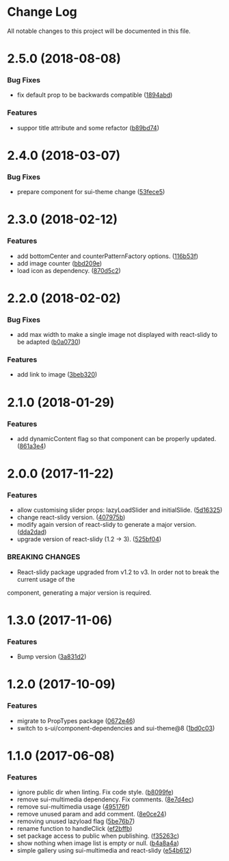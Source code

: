 # Change Log

All notable changes to this project will be documented in this file.

<a name="2.5.0"></a>
# 2.5.0 (2018-08-08)


### Bug Fixes

* fix default prop to be backwards compatible ([1894abd](https://github.com/SUI-Components/sui-components/commit/1894abd))


### Features

* suppor title attribute and some refactor ([b89bd74](https://github.com/SUI-Components/sui-components/commit/b89bd74))



<a name="2.4.0"></a>
# 2.4.0 (2018-03-07)


### Bug Fixes

* prepare component for sui-theme change ([53fece5](https://github.com/SUI-Components/sui-components/commit/53fece5))



<a name="2.3.0"></a>
# 2.3.0 (2018-02-12)


### Features

* add bottomCenter and counterPatternFactory options. ([116b53f](https://github.com/SUI-Components/sui-components/commit/116b53f))
* add image counter ([bbd209e](https://github.com/SUI-Components/sui-components/commit/bbd209e))
* load icon as dependency. ([870d5c2](https://github.com/SUI-Components/sui-components/commit/870d5c2))



<a name="2.2.0"></a>
# 2.2.0 (2018-02-02)


### Bug Fixes

* add max width to make a single image not displayed with react-slidy to be adapted ([b0a0730](https://github.com/SUI-Components/sui-components/commit/b0a0730))


### Features

* add link to image ([3beb320](https://github.com/SUI-Components/sui-components/commit/3beb320))



<a name="2.1.0"></a>
# 2.1.0 (2018-01-29)


### Features

* add dynamicContent flag so that component can be properly updated. ([861a3e4](https://github.com/SUI-Components/sui-components/commit/861a3e4))



<a name="2.0.0"></a>
# 2.0.0 (2017-11-22)


### Features

* allow customising slider props: lazyLoadSlider and initialSlide. ([5d16325](https://github.com/SUI-Components/sui-components/commit/5d16325))
* change react-slidy version. ([407975b](https://github.com/SUI-Components/sui-components/commit/407975b))
* modify again version of react-slidy to generate a major version. ([dda2dad](https://github.com/SUI-Components/sui-components/commit/dda2dad))
* upgrade version of react-slidy (1.2 -> 3). ([525bf04](https://github.com/SUI-Components/sui-components/commit/525bf04))


### BREAKING CHANGES

* React-slidy package upgraded from v1.2 to v3. In order not to break the current usage of the

component, generating a major version is required.



<a name="1.3.0"></a>
# 1.3.0 (2017-11-06)


### Features

* Bump version ([3a831d2](https://github.com/SUI-Components/sui-components/commit/3a831d2))



<a name="1.2.0"></a>
# 1.2.0 (2017-10-09)


### Features

* migrate to PropTypes package ([0672e46](https://github.com/SUI-Components/sui-components/commit/0672e46))
* switch to s-ui/component-dependencies and sui-theme@8 ([1bd0c03](https://github.com/SUI-Components/sui-components/commit/1bd0c03))



<a name="1.1.0"></a>
# 1.1.0 (2017-06-08)


### Features

* ignore public dir when linting. Fix code style. ([b8099fe](https://github.com/SUI-Components/sui-components/commit/b8099fe))
* remove sui-multimedia dependency. Fix comments. ([8e7d4ec](https://github.com/SUI-Components/sui-components/commit/8e7d4ec))
* remove sui-multimedia usage ([495176f](https://github.com/SUI-Components/sui-components/commit/495176f))
* remove unused param and add comment. ([8e0ce24](https://github.com/SUI-Components/sui-components/commit/8e0ce24))
* removing unused lazyload flag ([5be76b7](https://github.com/SUI-Components/sui-components/commit/5be76b7))
* rename function to handleClick ([ef2bffb](https://github.com/SUI-Components/sui-components/commit/ef2bffb))
* set package access to public when publishing. ([f35263c](https://github.com/SUI-Components/sui-components/commit/f35263c))
* show nothing when image list is empty or null. ([b4a8a4a](https://github.com/SUI-Components/sui-components/commit/b4a8a4a))
* simple gallery using sui-multimedia and react-slidy ([e54b612](https://github.com/SUI-Components/sui-components/commit/e54b612))



